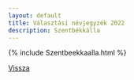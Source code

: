 ```yaml
---
layout: default
title: Választási névjegyzék 2022
description: Szentbékkálla
---
```


{% include Szentbeekkaalla.html %}

[Vissza](./)